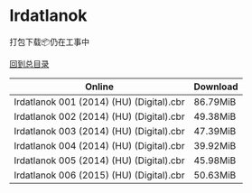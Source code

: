 # Irdatlanok

打包下载📦仍在工事中

[回到总目录](/Catalogs.md)







Online | Download
--- | ---
Irdatlanok 001 (2014) (HU) (Digital).cbr | 86.79MiB
Irdatlanok 002 (2014) (HU) (Digital).cbr | 49.38MiB
Irdatlanok 003 (2014) (HU) (Digital).cbr | 47.39MiB
Irdatlanok 004 (2014) (HU) (Digital).cbr | 39.92MiB
Irdatlanok 005 (2014) (HU) (Digital).cbr | 45.98MiB
Irdatlanok 006 (2015) (HU) (Digital).cbr | 50.63MiB